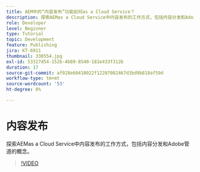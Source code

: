 ```yaml
---
title: AEM中的“内容发布”功能如何as a Cloud Service？
description: 探索AEMas a Cloud Service中内容发布的工作方式，包括内容分发和Adobe管道的概念。
role: Developer
level: Beginner
type: Tutorial
topic: Development
feature: Publishing
jira: KT-6911
thumbnail: 330554.jpg
exl-id: 53327d54-152b-4b89-8540-181e433f312b
duration: 17
source-git-commit: af928e60410022f12207082467d3bd9b818af59d
workflow-type: tm+mt
source-wordcount: '53'
ht-degree: 0%

---
```


# 内容发布

探索AEMas a Cloud Service中内容发布的工作方式，包括内容分发和Adobe管道的概念。

>[!VIDEO](https://video.tv.adobe.com/v/330554?quality=12&learn=on)
